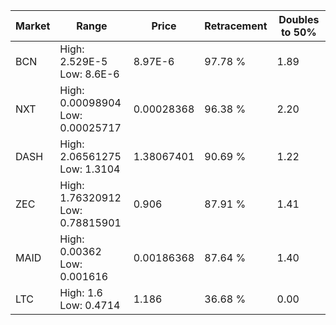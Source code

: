 | Market | Range | Price| Retracement | Doubles to 50% |
| --- | --- | --- | --- | --- |
| BCN | High: 2.529E-5<br />Low: 8.6E-6 | 8.97E-6 | 97.78 % | 1.89 |
| NXT | High: 0.00098904<br />Low: 0.00025717 | 0.00028368 | 96.38 % | 2.20 |
| DASH | High: 2.06561275<br />Low: 1.3104 | 1.38067401 | 90.69 % | 1.22 |
| ZEC | High: 1.76320912<br />Low: 0.78815901 | 0.906 | 87.91 % | 1.41 |
| MAID | High: 0.00362<br />Low: 0.001616 | 0.00186368 | 87.64 % | 1.40 |
| LTC | High: 1.6<br />Low: 0.4714 | 1.186 | 36.68 % | 0.00 |
